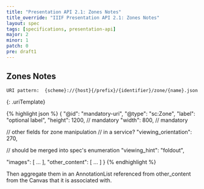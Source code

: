 ```yaml
---
title: "Presentation API 2.1: Zones Notes"
title_override: "IIIF Presentation API 2.1: Zones Notes"
layout: spec
tags: [specifications, presentation-api]
major: 2
minor: 1
patch: 0
pre: draft1
---
```


## Zones Notes

```
URI pattern:  {scheme}://{host}{/prefix}/{identifier}/zone/{name}.json
```
{: .uriTemplate}

{% highlight json %}
{
  "@id": "mandatory-uri",
  "@type": "sc:Zone",
  "label": "optional label",
  "height": 1200,           // mandatory
  "width": 800,             // mandatory

  // other fields for zone manipulation
  // in a service?
  "viewing_orientation": 270,

  // should be merged into spec's enumeration
  "viewing_hint": "foldout",

  "images": [ ... ],
  "other_content": [ ... ]
}
{% endhighlight %}

Then aggregate them in an AnnotationList referenced from other_content from the Canvas that it is associated with.
